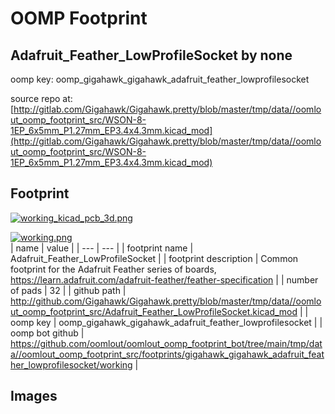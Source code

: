 # OOMP Footprint  
## Adafruit_Feather_LowProfileSocket  by none  
  
oomp key: oomp_gigahawk_gigahawk_adafruit_feather_lowprofilesocket  
  
source repo at: [http://gitlab.com/Gigahawk/Gigahawk.pretty/blob/master/tmp/data//oomlout_oomp_footprint_src/WSON-8-1EP_6x5mm_P1.27mm_EP3.4x4.3mm.kicad_mod](http://gitlab.com/Gigahawk/Gigahawk.pretty/blob/master/tmp/data//oomlout_oomp_footprint_src/WSON-8-1EP_6x5mm_P1.27mm_EP3.4x4.3mm.kicad_mod)  
## Footprint  
  
[![working_kicad_pcb_3d.png](working_kicad_pcb_3d_600.png)](working_kicad_pcb_3d.png)  
  
[![working.png](working_600.png)](working.png)  
| name | value | 
| --- | --- | 
| footprint name | Adafruit_Feather_LowProfileSocket | 
| footprint description | Common footprint for the Adafruit Feather series of boards, https://learn.adafruit.com/adafruit-feather/feather-specification | 
| number of pads | 32 | 
| github path | http://github.com/Gigahawk/Gigahawk.pretty/blob/master/tmp/data//oomlout_oomp_footprint_src/Adafruit_Feather_LowProfileSocket.kicad_mod | 
| oomp key | oomp_gigahawk_gigahawk_adafruit_feather_lowprofilesocket | 
| oomp bot github | https://github.com/oomlout/oomlout_oomp_footprint_bot/tree/main/tmp/data//oomlout_oomp_footprint_src/footprints/gigahawk_gigahawk_adafruit_feather_lowprofilesocket/working | 
## Images  
